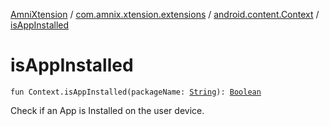 [AmniXtension](../../index.md) / [com.amnix.xtension.extensions](../index.md) / [android.content.Context](index.md) / [isAppInstalled](./is-app-installed.md)

# isAppInstalled

`fun Context.isAppInstalled(packageName: `[`String`](https://kotlinlang.org/api/latest/jvm/stdlib/kotlin/-string/index.html)`): `[`Boolean`](https://kotlinlang.org/api/latest/jvm/stdlib/kotlin/-boolean/index.html)

Check if an App is Installed on the user device.

